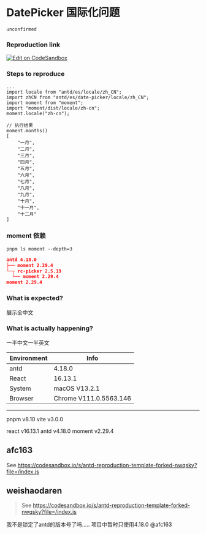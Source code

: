 # DatePicker 国际化问题

`unconfirmed`

### Reproduction link

[![Edit on CodeSandbox](https://codesandbox.io/static/img/play-codesandbox.svg)](https://codesandbox.io/s/antd-reproduction-template-forked-ri94lb?file=/index.js)

### Steps to reproduce

```Js
...
import locale from "antd/es/locale/zh_CN";
import zhCN from "antd/es/date-picker/locale/zh_CN";
import moment from "moment";
import "moment/dist/locale/zh-cn";
moment.locale("zh-cn");

// 执行结果
moment.months()
[
    "一月",
    "二月",
    "三月",
    "四月",
    "五月",
    "六月",
    "七月",
    "八月",
    "九月",
    "十月",
    "十一月",
    "十二月"
]
```

### moment 依赖

`pnpm ls moment --depth=3`

```json
antd 4.18.0
├── moment 2.29.4
└─┬ rc-picker 2.5.19
  └── moment 2.29.4
moment 2.29.4
```

### What is expected?

展示全中文

### What is actually happening?

一半中文一半英文

| Environment | Info                   |
| ----------- | ---------------------- |
| antd        | 4.18.0                 |
| React       | 16.13.1                |
| System      | macOS V13.2.1          |
| Browser     | Chrome V111.0.5563.146 |

---

pnpm v8.10
vite v3.0.0

react v16.13.1
antd v4.18.0
moment v2.29.4

<!-- generated by ant-design-issue-helper. DO NOT REMOVE -->

## afc163

See https://codesandbox.io/s/antd-reproduction-template-forked-nwqsky?file=/index.js

## weishaodaren

> See https://codesandbox.io/s/antd-reproduction-template-forked-nwqsky?file=/index.js

我不是锁定了antd的版本号了吗..... 项目中暂时只使用4.18.0 @afc163
